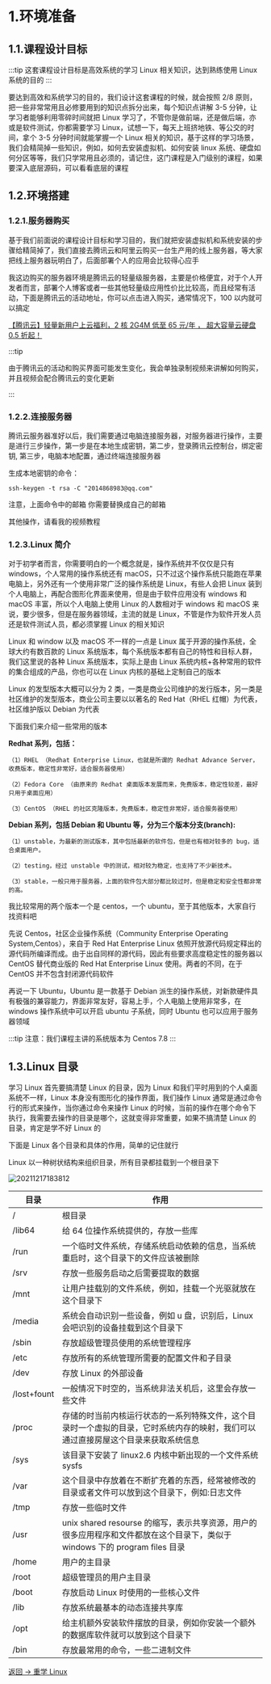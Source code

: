 # 1.环境准备

## 1.1.课程设计目标

:::tip
这套课程设计目标是高效系统的学习 Linux 相关知识，达到熟练使用 Linux 系统的目的
:::

要达到高效和系统学习的目的，我们设计这套课程的时候，就会按照 2/8 原则，把一些非常常用且必修要用到的知识点拆分出来，每个知识点讲解 3-5 分钟，让学习者能够利用零碎时间就把 Linux 学习了，不管你是做前端，还是做后端，亦或是软件测试，你都需要学习 Linux，试想一下，每天上班挤地铁、等公交的时间，拿个 3-5 分钟时间就能掌握一个 Linux 相关的知识，基于这样的学习场景，我们会精简掉一些知识，例如，如何去安装虚拟机、如何安装 linux 系统、硬盘如何分区等等，我们只学常用且必须的，请记住，这门课程是入门级别的课程，如果要深入底层源码，可以看看底层的课程

## 1.2.环境搭建

### 1.2.1.服务器购买

基于我们前面说的课程设计目标和学习目的，我们就把安装虚拟机和系统安装的步骤给精简掉了，我们直接去腾讯云和阿里云购买一台生产用的线上服务器，等大家把线上服务器玩明白了，后面部署个人的应用会比较得心应手

我这边购买的服务器环境是腾讯云的轻量级服务器，主要是价格便宜，对于个人开发者而言，部署个人博客或者一些其他轻量级应用性价比比较高，而且经常有活动，下面是腾讯云的活动地址，你可以点击进入购买，通常情况下，100 以内就可以搞定

[【腾讯云】轻量新用户上云福利，2 核 2G4M 低至 65 元/年 ， 超大容量云硬盘 0.5 折起！ ](https://cloud.tencent.com/act/cps/redirect?redirect=1079&cps_key=ddaf4c7f4d412ad97802959707d4dbf3&from=console)

:::tip

由于腾讯云的活动和购买界面可能发生变化，我会单独录制视频来讲解如何购买，并且视频会配合腾讯云的变化更新

:::

### 1.2.2.连接服务器

腾讯云服务器准好以后，我们需要通过电脑连接服务器，对服务器进行操作，主要是进行三步操作，第一步是在本地生成密钥，第二步，登录腾讯云控制台，绑定密钥, 第三步，电脑本地配置，通过终端连接服务器

生成本地密钥的命令：

```
ssh-keygen -t rsa -C "2014868983@qq.com"
```

注意，上面命令中的邮箱 你需要替换成自己的邮箱

其他操作，请看我的视频教程

### 1.2.3.Linux 简介

对于初学者而言，你需要明白的一个概念就是，操作系统并不仅仅是只有 windows，个人常用的操作系统还有 macOS，只不过这个操作系统只能跑在苹果电脑上，另外还有一个使用非常广泛的操作系统是 Linux，有些人会把 Linux 装到个人电脑上，再配合图形化界面来使用，但是由于软件应用没有 windows 和 macOS 丰富，所以个人电脑上使用 Linux 的人数相对于 windows 和 macOS 来说，要少很多，但是在服务器领域，主流的就是 Linux，不管是作为软件开发人员还是软件测试人员，都必须掌握 Linux 的相关知识

Linux 和 window 以及 macOS 不一样的一点是 Linux 属于开源的操作系统，全球大约有数百款的 Linux 系统版本，每个系统版本都有自己的特性和目标人群，我们这里说的各种 Linux 系统版本，实际上是由 Linux 系统内核+各种常用的软件的集合组成的产品，你也可以在 Linux 内核的基础上定制自己的版本

Linux 的发型版本大概可以分为 2 类，一类是商业公司维护的发行版本，另一类是社区维护的发型版本，商业公司主要以以著名的 Red Hat（RHEL 红帽）为代表，社区维护版以 Debian 为代表

下面我们来介绍一些常用的版本

**Redhat 系列，包括：**

```
（1）RHEL （Redhat Enterprise Linux，也就是所谓的 Redhat Advance Server，收费版本，稳定性非常好，适合服务器使用）

（2）Fedora Core （由原来的 Redhat 桌面版本发展而来，免费版本，稳定性较差，最好只用于桌面应用）

（3）CentOS （RHEL 的社区克隆版本，免费版本，稳定性非常好，适合服务器使用）

```

**Debian 系列，包括 Debian 和 Ubuntu 等，分为三个版本分支(branch):**

```
（1）unstable，为最新的测试版本，其中包括最新的软件包，但是也有相对较多的 bug，适合桌面用户。

（2）testing，经过 unstable 中的测试，相对较为稳定，也支持了不少新技术。

（3）stable，一般只用于服务器，上面的软件包大部分都比较过时，但是稳定和安全性都非常的高。
```

我比较常用的两个版本一个是 centos，一个 ubuntu，至于其他版本，大家自行找资料吧

先说 Centos，社区企业操作系统（Community Enterprise Operating System,Centos），来自于 Red Hat Enterprise Linux 依照开放源代码规定释出的源代码所编译而成。由于出自同样的源代码，因此有些要求高度稳定性的服务器以 CentOS 替代商业版的 Red Hat Enterprise Linux 使用。两者的不同，在于 CentOS 并不包含封闭源代码软件

再说一下 Ubuntu，Ubuntu 是一款基于 Debian 派生的操作系统，对新款硬件具有极强的兼容能力，界面非常友好，容易上手，个人电脑上使用非常多，在 windows 操作系统中可以开启 ubuntu 子系统，同时 Ubuntu 也可以应用于服务器领域

:::tip
注意：我们课程主讲的系统版本为 Centos 7.8
:::

## 1.3.Linux 目录

学习 Linux 首先要搞清楚 Linux 的目录，因为 Linux 和我们平时用到的个人桌面系统不一样，Linux 本身没有图形化的操作界面，我们操作 Linux 通常是通过命令行的形式来操作，当你通过命令来操作 Linux 的时候，当前的操作在哪个命令下执行，我需要去操作的目录是哪个，这就变得非常重要，如果不搞清楚 Linux 的目录，肯定是学不好 Linux 的

下面是 Linux 各个目录和具体的作用，简单的记住就行

Linux 以一种树状结构来组织目录，所有目录都挂载到一个根目录下

![20211217183812](https://nodeing-book.oss-cn-beijing.aliyuncs.com/juyin8848/20211217183812.png)

| 目录        | 作用                                                                                                                               |
| ----------- | ---------------------------------------------------------------------------------------------------------------------------------- |
| /           | 根目录                                                                                                                             |
| /lib64      | 给 64 位操作系统提供的，存放一些库                                                                                                 |
| /run        | 一个临时文件系统，存储系统启动依赖的信息，当系统重启时，这个目录下的文件应该被删除                                                 |
| /srv        | 存放一些服务启动之后需要提取的数据                                                                                                 |
| /mnt        | 让用户挂载别的文件系统，例如，挂载一个光驱就放在这个目录下                                                                         |
| /media      | 系统会自动识别一些设备，例如 u 盘，识别后，Linux 会吧识别的设备挂载到这个目录下                                                    |
| /sbin       | 存放超级管理员使用的系统管理程序                                                                                                   |
| /etc        | 存放所有的系统管理所需要的配置文件和子目录                                                                                         |
| /dev        | 存放 Linux 的外部设备                                                                                                              |
| /lost+fount | 一般情况下时空的，当系统非法关机后，这里会存放一些文件                                                                             |
| /proc       | 存储的时当前内核运行状态的一系列特殊文件，这个目录时一个虚拟的目录，它时系统内存的映射，我们可以通过直接房屋这个目录来获取系统信息 |
| /sys        | 该目录下安装了 linux2.6 内核中新出现的一个文件系统 sysfs                                                                           |
| /var        | 这个目录中存放着在不断扩充着的东西，经常被修改的目录或者文件可以放到这个目录下，例如:日志文件                                      |
| /tmp        | 存放一些临时文件                                                                                                                   |
| /usr        | unix shared resourse 的缩写，表示共享资源，用户的很多应用程序和文件都放在这个目录下，类似于 windows 下的 program files 目录        |
| /home       | 用户的主目录                                                                                                                       |
| /root       | 超级管理员的用户主目录                                                                                                             |
| /boot       | 存放启动 Linux 时使用的一些核心文件                                                                                                |
| /lib        | 存放系统最基本的动态连接共享库                                                                                                     |
| /opt        | 给主机额外安装软件摆放的目录，例如你安装一个额外的数据库软件就可以放到这个目录下                                                   |
| /bin        | 存放最常用的命令，一些二进制文件                                                                                                   |

[返回 -> 重学 Linux](/article/linux/)
